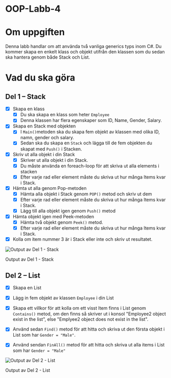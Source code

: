 # OOP-Labb-4

# Om uppgiften

Denna labb handlar om att använda två vanliga generics typs inom C#. Du kommer skapa en enkelt klass och objekt utifrån den klassen som du sedan ska hantera genom både Stack och List.

# Vad du ska göra

## Del 1 – Stack

- [x]  Skapa en klass
    - [x]  Du ska skapa en klass som heter `Employee`
    - [x]  Denna klassen har flera egenskaper som ID, Name, Gender, Salary.

- [x]  Skapa en Stack med objekten
    - [x]  I `Main()`metoden ska du skapa fem objekt av klassen med olika ID, namn, gender och salary.
    - [x]  Sedan ska du skapa en `Stack` och lägga till de fem objekten du skapat med `Push()` i Stacken.
- [x]  Skriv ut alla objekt i din Stack
    - [x]  Skriver ut alla objekt i din Stack.
    - [x]  Du måste använda en foreach-loop för att skriva ut alla elements i stacken
    - [x]  Efter varje rad eller element måste du skriva ut hur många Items kvar i Stack.
- [x]  Hämta ut alla genom Pop-metoden
    - [x]  Hämta alla objekt i Stack genom `POP()` metod och skriv ut dem
    - [x]  Efter varje rad eller element måste du skriva ut hur många Items kvar i Stack.
    - [x]  Lägg till alla objekt igen genom `Push()` metod
- [x]  Hämta  objekt igen med Peek-metoden
    - [x]  Hämta två objekt genom `Peek()` metod.
    - [x]  Efter varje rad eller element måste du skriva ut hur många Items kvar i Stack.
- [x]  Kolla om item nummer 3 är i Stack eller inte och skriv ut resultatet.

![Output av Del 1 - Stack](https://qlok.notion.site/image/https%3A%2F%2Fs3-us-west-2.amazonaws.com%2Fsecure.notion-static.com%2F7adac547-4fbd-4b1e-b983-a0663c6fff19%2FCapturegsgrg.png?table=block&id=1fbde680-8565-4455-81e7-40c30b184ab0&spaceId=76ff052e-5519-4c95-9c8a-d50fbda370ef&width=530&userId=&cache=v2)

Output av Del 1 - Stack

## Del 2 – List

- [x]  Skapa en List
- [x]  Lägg in fem objekt av klassen `Employee` i din List
- [x]  Skapa ett villkor för att kolla om ett visst Item finns i List genom `Contains()` metod, om den finns så skriver ut i konsol "Employee2 object exist in the list", else "Emplyee2 object does not exist in the list".
- [x]  Använd sedan `Find()` metod för att hitta och skriva ut den första objekt i List som har `Gender = "Male"`.
- [x]  Använd sendan `FinAll()` metod för att hitta och skriva ut alla items i List som har `Gender = "Male"`


![Output av Del 2 - List](https://qlok.notion.site/image/https%3A%2F%2Fs3-us-west-2.amazonaws.com%2Fsecure.notion-static.com%2F5fb05d32-92a2-4fe0-91d3-ae002318e8a9%2Fassafs.png?table=block&id=3bf75e26-0cd5-4887-bfc0-0d4c02f8376c&spaceId=76ff052e-5519-4c95-9c8a-d50fbda370ef&width=1440&userId=&cache=v2)

Output av Del 2 - List
